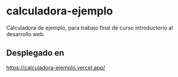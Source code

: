 # calculadora-ejemplo
Calculadora de ejemplo, para trabajo final de curso introductorio al desarrollo web.
## Desplegado en
https://calculadora-ejemplo.vercel.app/
